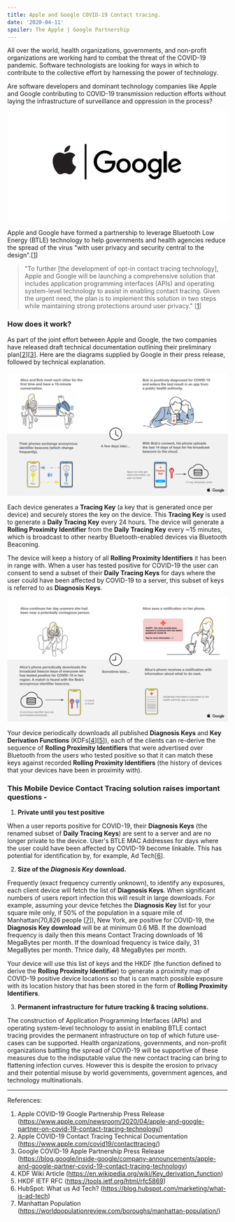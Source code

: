 ```yaml
---
title: Apple and Google COVID-19 Contact tracing.
date: '2020-04-11'
spoiler: The Apple | Google Partnership
---
```


All over the world, health organizations, governments, and non-profit organizations are working hard to combat the threat of the COVID-19 pandemic. Software technologists are looking for ways in which to contribute to the collective effort by harnessing the power of technology.

Are software developers and dominant technology companies like Apple and Google contributing to COVID-19 transmission reduction efforts without laying the infrastructure of surveillance and oppression in the process?

![Apple partners with Google](./applegoogle.jpg)

Apple and Google have formed a partnership to leverage Bluetooth Low Energy (BTLE) technology to help governments and health agencies reduce the spread of the virus "with user privacy and security central to the design".[[1](https://www.apple.com/newsroom/2020/04/apple-and-google-partner-on-covid-19-contact-tracing-technology/)]

> "To further [the development of opt-in contact tracing technology], Apple and Google will be launching a comprehensive solution that includes application programming interfaces (APIs) and operating system-level technology to assist in enabling contact tracing. Given the urgent need, the plan is to implement this solution in two steps while maintaining strong protections around user privacy." [[1](https://www.apple.com/newsroom/2020/04/apple-and-google-partner-on-covid-19-contact-tracing-technology/)]

### How does it work?

As part of the joint effort between Apple and Google, the two companies have released draft technical documentation outlining their preliminary plan[[2](https://www.apple.com/covid19/contacttracing/)][[3](ttps://blog.google/inside-google/company-announcements/apple-and-google-partner-covid-19-contact-tracing-technology)]. Here are the diagrams supplied by Google in their press release, followed by technical explanation.

![Contact Sequence Part 1](./contact-seq-1.jpg)

Each device generates a **Tracing Key** (a key that is generated once per device) and securely stores the key on the device. This **Tracing Key** is used to generate a **Daily Tracing Key** every 24 hours. The device will generate a **Rolling Proximity Identifier** from the **Daily Tracing Key** every ~15 minutes, which is broadcast to other nearby Bluetooth-enabled devices via Bluetooth Beaconing.

The device will keep a history of all **Rolling Proximity Identifiers** it has been in range with. When a user has tested positive for COVID-19 the user can consent to send a subset of their **Daily Tracing Keys** for days where the user could have been affected by COVID-19 to a server, this subset of keys is referred to as **Diagnosis Keys**.

![Contact Sequence Part 2](./contact-seq-2.jpg)

Your device periodically downloads all published **Diagnosis Keys** and **Key Derivation Functions** (KDFs[[4](https://en.wikipedia.org/wiki/Key_derivation_function)][[5](https://tools.ietf.org/html/rfc5869)]), each of the clients can re-derive the sequence of **Rolling Proximity Identifiers** that were advertised over Bluetooth from the users who tested positive so that it can match these keys against recorded **Rolling Proximity Identifiers** (the history of devices that your devices have been in proximity with).

### This Mobile Device Contact Tracing solution raises important questions -

1) **Private until you test positive**

When a user reports positive for COVID-19, their **Diagnosis Keys** (the renamed subset of **Daily Tracing Keys**) are sent to a server and are no longer private to the device. User's BTLE MAC Addresses for days where the user could have been affected by COVID-19 become linkable. This has potential for identification by, for example, Ad Tech[[6](https://blog.hubspot.com/marketing/what-is-ad-tech)].

2) **Size of the _Diagnosis Key_ download.**

Frequently (exact frequency currently unknown), to identify any exposures, each client device will fetch the list of **Diagnosis Keys**. When significant numbers of users report infection this will result in large downloads. For example, assuming your device fetches the **Diagnosis Key** list for your square mile only, if 50% of the population in a square mile of Manhattan(70,826 people [[7](https://worldpopulationreview.com/boroughs/manhattan-population/)]), New York, are positive for COVID-19, the **Diagnosis Key download** will be at minimum 0.6 MB. If the download frequency is daily then this means Contact Tracing downloads of 16 MegaBytes per month. If the download frequency is twice daily, 31 MegaBytes per month. Thrice daily, 48 MegaBytes per month.

Your device will use this list of keys and the HKDF (the function defined to derive the **Rolling Proximity Identifier**) to generate a proximity map of COVID-19 positive device locations so that is can match possible exposure with its location history that has been stored in the form of **Rolling Proximity Identifiers**.

3) **Permanent infrastructure for future tracking & tracing solutions.**

The construction of Application Programming Interfaces (APIs) and operating system-level technology to assist in enabling BTLE contact tracing provides the permanent infrastructure on top of which future use-cases can be supported. Health organizations, governments, and non-profit organizations battling the spread of COVID-19 will be supportive of these measures due to the indisputable value the new contact tracing can bring to flattening infection curves. However this is despite the erosion to privacy and their potential misuse by world governments, government agences, and technology multinationals.

---

References:
1. Apple COVID-19 Google Partnership Press Release (https://www.apple.com/newsroom/2020/04/apple-and-google-partner-on-covid-19-contact-tracing-technology/)
2. Apple COVID-19 Contact Tracing Technical Documentation (https://www.apple.com/covid19/contacttracing/)
3. Google COVID-19 Apple Partnership Press Release (https://blog.google/inside-google/company-announcements/apple-and-google-partner-covid-19-contact-tracing-technology)
4. KDF Wiki Article (https://en.wikipedia.org/wiki/Key_derivation_function)
5. HKDF IETF RFC (https://tools.ietf.org/html/rfc5869)
6. HubSpot: What us Ad Tech? (https://blog.hubspot.com/marketing/what-is-ad-tech)
7. Manhattan Population (https://worldpopulationreview.com/boroughs/manhattan-population/)